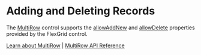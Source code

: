 Adding and Deleting Records
===========================

The [MultiRow](https://www.grapecity.com/wijmo/api/classes/wijmo_grid_multirow.multirow.html) control supports the [allowAddNew](https://www.grapecity.com/wijmo/api/classes/wijmo_grid_multirow.multirow.html#allowaddnew) and [allowDelete](https://www.grapecity.com/wijmo/api/classes/wijmo_grid_multirow.multirow.html#allowdelete)
properties provided by the FlexGrid control.

[Learn about MultiRow](https://www.grapecity.com/wijmo-multirow) | [MultiRow API Reference](https://www.grapecity.com/wijmo/api/classes/wijmo_grid_multirow.multirow.html)